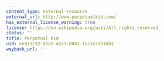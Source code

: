 ```yaml
---
content_type: external-resource
external_url: http://www.perpetualkid.com/
has_external_license_warning: true
license: https://en.wikipedia.org/wiki/All_rights_reserved
status: ''
title: Perpetual Kid
uid: ee971c52-d7a2-42e3-8081-15c3cc3518d3
wayback_url: ''
---
```

